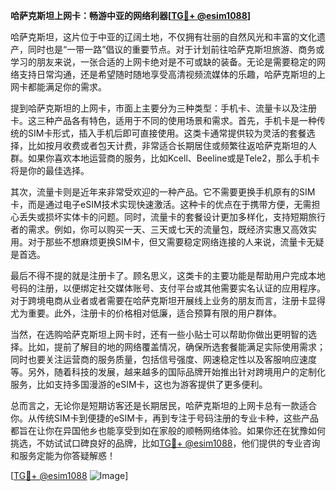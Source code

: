 **哈萨克斯坦上网卡：畅游中亚的网络利器[[TG💪+ @esim1088](https://t.me/s/esim1088)]**

哈萨克斯坦，这片位于中亚的辽阔土地，不仅拥有壮丽的自然风光和丰富的文化遗产，同时也是“一带一路”倡议的重要节点。对于计划前往哈萨克斯坦旅游、商务或学习的朋友来说，一张合适的上网卡绝对是不可或缺的装备。无论是需要稳定的网络支持日常沟通，还是希望随时随地享受高清视频流媒体的乐趣，哈萨克斯坦的上网卡都能满足你的需求。

提到哈萨克斯坦的上网卡，市面上主要分为三种类型：手机卡、流量卡以及注册卡。这三种产品各有特色，适用于不同的使用场景和需求。首先，手机卡是一种传统的SIM卡形式，插入手机后即可直接使用。这类卡通常提供较为灵活的套餐选择，比如按月收费或者包天计费，非常适合长期居住或频繁往返哈萨克斯坦的人群。如果你喜欢本地运营商的服务，比如Kcell、Beeline或是Tele2，那么手机卡将是你的最佳选择。

其次，流量卡则是近年来非常受欢迎的一种产品。它不需要更换手机原有的SIM卡，而是通过电子eSIM技术实现快速激活。这种卡的优点在于携带方便，无需担心丢失或损坏实体卡的问题。同时，流量卡的套餐设计更加多样化，支持短期旅行者的需求。例如，你可以购买一天、三天或七天的流量包，既经济实惠又高效实用。对于那些不想麻烦更换SIM卡，但又需要稳定网络连接的人来说，流量卡无疑是首选。

最后不得不提的就是注册卡了。顾名思义，这类卡的主要功能是帮助用户完成本地号码的注册，以便绑定社交媒体账号、支付平台或其他需要实名认证的应用程序。对于跨境电商从业者或者需要在哈萨克斯坦开展线上业务的朋友而言，注册卡显得尤为重要。此外，注册卡的价格相对低廉，适合预算有限的用户群体。

当然，在选购哈萨克斯坦上网卡时，还有一些小贴士可以帮助你做出更明智的选择。比如，提前了解目的地的网络覆盖情况，确保所选套餐能满足实际使用需求；同时也要关注运营商的服务质量，包括信号强度、网速稳定性以及客服响应速度等。另外，随着科技的发展，越来越多的国际品牌开始推出针对跨境用户的定制化服务，比如支持多国漫游的eSIM卡，这也为游客提供了更多便利。

总而言之，无论你是短期访客还是长期居民，哈萨克斯坦的上网卡总有一款适合你。从传统SIM卡到便捷的eSIM卡，再到专注于号码注册的专业卡种，这些产品都旨在让你在异国他乡也能享受到如在家般的顺畅网络体验。如果你还在犹豫如何挑选，不妨试试口碑良好的品牌，比如[TG💪+ @esim1088](https://t.me/s/esim1088)，他们提供的专业咨询和服务定能为你答疑解惑！

[[TG💪+ @esim1088](https://t.me/s/esim1088) ![Image](https://i.postimg.cc/4NQfJmqS/Snipaste-2025-05-13-00-14-12.png)]
